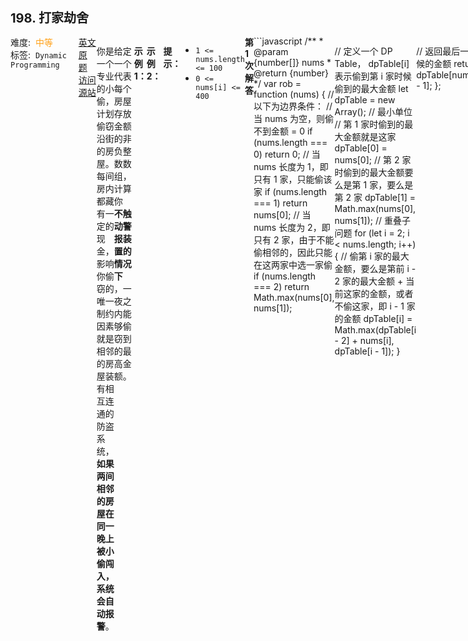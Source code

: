 <div style="font-size: 20px; margin-bottom: 15px; font-weight: bold;">198. 打家劫舍</div>
<div style="display: flex; font-size: 14px; justify-content: space-between;"><div><span style="margin-right: 30px;">难度:&nbsp;&nbsp;<label style="color: rgb(255, 161, 25);">中等</label></span><span style="margin-right: 30px;">标签:&nbsp;&nbsp;<code>Dynamic Programming</code></span></div><div><span style="margin-right: 15px;"><a href="https://leetcode.com/problems/house-robber/">英文原题</a></span><span><a href="https://leetcode-cn.com/problems/house-robber/">访问源站</a></span></div>
<hr style="height: 1px; margin: 1em 0px;" />
<p>你是一个专业的小偷，计划偷窃沿街的房屋。每间房内都藏有一定的现金，影响你偷窃的唯一制约因素就是相邻的房屋装有相互连通的防盗系统，<strong>如果两间相邻的房屋在同一晚上被小偷闯入，系统会自动报警</strong>。</p>

<p>给定一个代表每个房屋存放金额的非负整数数组，计算你<strong> 不触动警报装置的情况下 </strong>，一夜之内能够偷窃到的最高金额。</p>

<p> </p>

<p><strong>示例 1：</strong></p>

<pre>
<strong>输入：</strong>[1,2,3,1]
<strong>输出：</strong>4
<strong>解释：</strong>偷窃 1 号房屋 (金额 = 1) ，然后偷窃 3 号房屋 (金额 = 3)。
     偷窃到的最高金额 = 1 + 3 = 4 。</pre>

<p><strong>示例 2：</strong></p>

<pre>
<strong>输入：</strong>[2,7,9,3,1]
<strong>输出：</strong>12
<strong>解释：</strong>偷窃 1 号房屋 (金额 = 2), 偷窃 3 号房屋 (金额 = 9)，接着偷窃 5 号房屋 (金额 = 1)。
     偷窃到的最高金额 = 2 + 9 + 1 = 12 。
</pre>

<p> </p>

<p><strong>提示：</strong></p>

<ul>
	<li><code>1 &lt;= nums.length &lt;= 100</code></li>
	<li><code>0 &lt;= nums[i] &lt;= 400</code></li>
</ul>

<hr style="height: 1px; margin: 1em 0px;" />
<strong>第1次解答</strong>
```javascript
/**
 * @param {number[]} nums
 * @return {number}
 */
var rob = function (nums) {
  // 以下为边界条件：
  // 当 nums 为空，则偷不到金额 = 0
  if (nums.length === 0) return 0;
  // 当 nums 长度为 1，即只有 1 家，只能偷该家
  if (nums.length === 1) return nums[0];
  // 当 nums 长度为 2，即只有 2 家，由于不能偷相邻的，因此只能在这两家中选一家偷
  if (nums.length === 2) return Math.max(nums[0], nums[1]);

  // 定义一个 DP Table， dpTable[i] 表示偷到第 i 家时候偷到的最大金额
  let dpTable = new Array();
  // 最小单位
  // 第 1 家时偷到的最大金额就是这家
  dpTable[0] = nums[0];
  // 第 2 家时偷到的最大金额要么是第 1 家，要么是第 2 家
  dpTable[1] = Math.max(nums[0], nums[1]);
  // 重叠子问题
  for (let i = 2; i < nums.length; i++) {
    // 偷第 i 家的最大金额，要么是第前 i - 2 家的最大金额 + 当前这家的金额，或者不偷这家，即 i - 1 家的金额
    dpTable[i] = Math.max(dpTable[i - 2] + nums[i], dpTable[i - 1]);
  }

  // 返回最后一家的时候的金额
  return dpTable[nums.length - 1];
};
```
